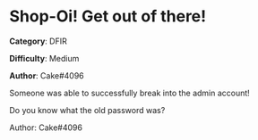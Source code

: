 Shop-Oi! Get out of there!
============

**Category**: DFIR

**Difficulty**: Medium

**Author**: Cake#4096

Someone was able to successfully break into the admin account! 

Do you know what the old password was?

  Author: Cake#4096
